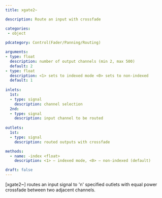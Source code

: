 ```yaml
---
title: xgate2~

description: Route an input with crossfade

categories:
 - object
 
pdcategory: Control(Fader/Panning/Routing)

arguments:
- type: float
  description: number of output channels (min 2, max 500)
  default: 2
- type: float
  description: <1> sets to indexed mode <0> sets to non-indexed
  default: 1
  
inlets:
  1st:
  - type: signal
    description: channel selection
  2nd:
  - type: signal
    description: input channel to be routed
    
outlets:
  1st:
  - type: signal
    description: routed outputs with crossfade

methods:
  - name: -index <float>
    description: <1> — indexed mode, <0> — non-indexed (default)

draft: false
---
```


[xgate2~] routes an input signal to 'n' specified outlets with equal power crossfade between two adjacent channels.
